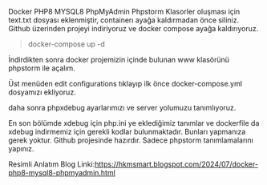 Docker PHP8 MYSQL8 PhpMyAdmin Phpstorm
Klasorler oluşması için text.txt dosyası eklenmiştir, containerı ayağa kaldırmadan önce siliniz.
Github üzerinden projeyi indiriyoruz ve docker compose ayağa kaldırıyoruz.
>    docker-compose up -d

İndirdikten sonra docker projemizin içinde bulunan www klasörünü phpstorm ile açalım.

Üst menüden edit configurations tıklayıp ilk önce docker-compose.yml dosyamızı ekliyoruz.

daha sonra phpxdebug ayarlarımızı ve server yolumuzu tanımlıyoruz.

En son bölümde xdebug için php.ini ye eklediğimiz tanımlar ve dockerfile da xdebug indirmemiz için gerekli kodlar bulunmaktadır. Bunları yapmanıza gerek yoktur. 
Github projesinde hazırdır. Sadece phpstorm tanımlamalarını yapınız.



Resimli Anlatım Blog Linki:https://hkmsmart.blogspot.com/2024/07/docker-php8-mysql8-phpmyadmin.html
